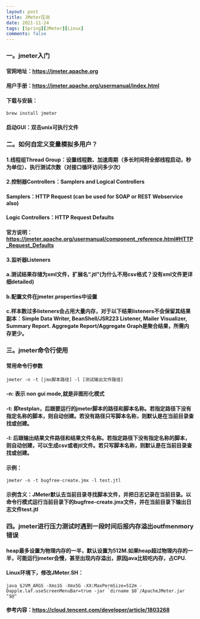 ```yaml
---
layout: post
title: JMeter压测
date: 2021-11-24
tags: [Spring][JMeter][Linux]
comments: false
---
```

### 一。jmeter入门
#### 官网地址：https://jmeter.apache.org
#### 用户手册：https://jmeter.apache.org/usermanual/index.html
#### 下载与安装：
```
brew install jmeter
```
#### 启动GUI：双击unix可执行文件
### 二。如何自定义变量模拟多用户？
#### 1.线程组Thread Group：设置线程数、加速周期（多长时间将全部线程启动，秒为单位）、执行测试次数（对接口循环访问多少次）
#### 2.控制器Controllers：Samplers and Logical Controllers
#### Samplers：HTTP Request (can be used for SOAP or REST Webservice also)
#### Logic Controllers：HTTP Request Defaults
#### 官方说明：https://jmeter.apache.org/usermanual/component_reference.html#HTTP_Request_Defaults
#### 3.监听器Listeners
#### a.测试结果存储为xml文件，扩展名“.jtl”(为什么不用csv格式？没有xml文件更详细detailed)
#### b.配置文件在jmeter.properties中设置
#### c.样本数过多listeners会占用大量内存，对于以下结果listeners不会保留其结果副本：Simple Data Writer, BeanShell/JSR223 Listener, Mailer Visualizer, Summary Report. Aggregate Report/Aggregate Graph是聚合结果，所需内存更少。
### 三。jmeter命令行使用
#### 常用命令行参数
```
jmeter -n -t [jmx脚本路径] -l [测试输出文件路径]
```
#### -n: 表示 non gui mode,就是非图形化模式
#### -t: 即testplan，后跟要运行的jmeter脚本的路径和脚本名称。若指定路径下没有指定名称的脚本，则自动创建。若没有路径只写脚本名称，则默认是在当前目录查找或创建。
#### -l: 后跟输出结果文件路径和结果文件名称。若指定路径下没有指定名称的脚本，则自动创建，可以生成csv或者jtl文件。若只写脚本名称，则默认是在当前目录查找或创建。
#### 示例： 
```
jmeter -n -t bugfree-create.jmx -l test.jtl 
```
#### 示例含义：JMeter默认去当前目录寻找脚本文件，并把日志记录在当前目录。以命令行模式运行当前目录下的bugfree-create.jmx文件，并在当前目录下输出日志文件test.jtl
### 四。jmeter进行压力测试时遇到一段时间后报内存溢出outfmenmory错误
#### heap最多设置为物理内存的一半，默认设置为512M.如果heap超过物理内存的一半，可能运行jmeter会慢，甚至出现内存溢出，原因java比较吃内存，占CPU.
#### Linux环境下，修改JMeter.SH：
```
java $JVM_ARGS -Xms1G -Xmx5G -XX:MaxPermSize=512m -Dapple.laf.useScreenMenuBar=true -jar `dirname $0`/ApacheJMeter.jar "$@"
````
#### 参考内容：https://cloud.tencent.com/developer/article/1803268